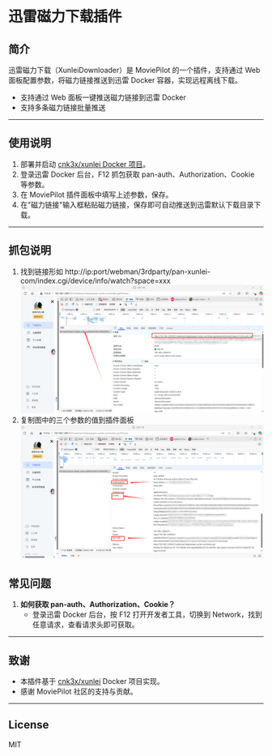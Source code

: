 # 迅雷磁力下载插件

## 简介

迅雷磁力下载（XunleiDownloader）是 MoviePilot 的一个插件，支持通过 Web 面板配置参数，将磁力链接推送到迅雷 Docker 容器，实现远程离线下载。

- 支持通过 Web 面板一键推送磁力链接到迅雷 Docker
- 支持多条磁力链接批量推送

---

## 使用说明

1. 部署并启动 [cnk3x/xunlei Docker 项目](https://github.com/cnk3x/xunlei)。
2. 登录迅雷 Docker 后台，F12 抓包获取 pan-auth、Authorization、Cookie 等参数。
3. 在 MoviePilot 插件面板中填写上述参数，保存。
4. 在"磁力链接"输入框粘贴磁力链接，保存即可自动推送到迅雷默认下载目录下载。

---

## 抓包说明
1. 找到链接形如 http://ip:port/webman/3rdparty/pan-xunlei-com/index.cgi/device/info/watch?space=xxx
![GitHub图标](https://raw.githubusercontent.com/liqman/MoviePilot-Plugins/refs/heads/main/images/F12_1.png)
2. 复制图中的三个参数的值到插件面板
![GitHub图标](https://raw.githubusercontent.com/liqman/MoviePilot-Plugins/refs/heads/main/images/F12_2.png)

## 常见问题

1. **如何获取 pan-auth、Authorization、Cookie？**
   - 登录迅雷 Docker 后台，按 F12 打开开发者工具，切换到 Network，找到任意请求，查看请求头即可获取。

---

## 致谢

- 本插件基于 [cnk3x/xunlei](https://github.com/cnk3x/xunlei) Docker 项目实现。
- 感谢 MoviePilot 社区的支持与贡献。

---

## License

MIT 
